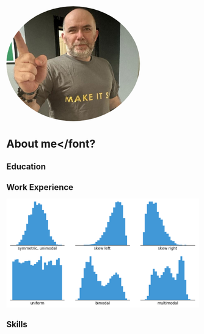 <img src="assets/image.png" alt="Description of image" style="border-radius: 50%; width: 350px; height: 300px;">

# <font style=underline>About me</font?

## Education

## Work Experience
![Histogram](assets/histogram-example-2.png)

## Skills
